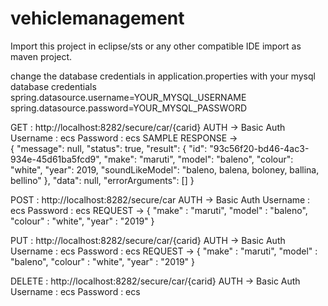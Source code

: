 # vehiclemanagement

Import this project in eclipse/sts or any other compatible IDE
import as maven project.

change the database credentials in application.properties with your mysql database credentials
spring.datasource.username=YOUR_MYSQL_USERNAME
spring.datasource.password=YOUR_MYSQL_PASSWORD


GET : http://localhost:8282/secure/car/{carid}
    AUTH -> Basic Auth Username : ecs Password : ecs
    SAMPLE RESPONSE ->  
      {
      "message": null,
      "status": true,
      "result": {
          "id": "93c56f20-bd46-4ac3-934e-45d61ba5fcd9",
          "make": "maruti",
          "model": "baleno",
          "colour": "white",
          "year": 2019,
          "soundLikeModel": "baleno, balena, boloney, ballina, bellino"
      },
      "data": null,
      "errorArguments": []
    }

POST : http://localhost:8282/secure/car
       AUTH -> Basic Auth Username : ecs Password : ecs
       REQUEST -> 
                {
                "make" : "maruti",
                "model" : "baleno",
                "colour" : "white",
                "year" : "2019"
              }
      
PUT : http://localhost:8282/secure/car/{carid}
      AUTH -> Basic Auth Username : ecs Password : ecs
      REQUEST -> 
            {
        "make" : "maruti",
        "model" : "baleno",
        "colour" : "white",
        "year" : "2019"
      }
      
      
DELETE : http://localhost:8282/secure/car/{carid}
       AUTH -> Basic Auth Username : ecs Password : ecs
